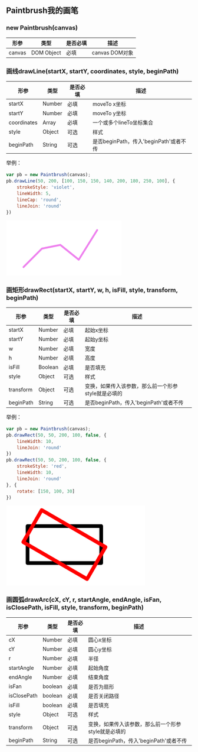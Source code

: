 ## Paintbrush我的画笔
### new Paintbrush(canvas)
| 形参 | 类型 | 是否必填 | 描述 |
| ------ | ------ | ------ | ------ |
| canvas | DOM Object | 必填 | canvas DOM对象 |

### 画线drawLine(startX, startY, coordinates, style, beginPath)
| 形参 | 类型 | 是否必填 | 描述 |
| ------ | ------ | ------ | ------ |
| startX | Number | 必填 | moveTo x坐标 |
| startY | Number | 必填 | moveTo y坐标 |
| coordinates | Array | 必填 | 一个或多个lineTo坐标集合 |
| style | Object | 可选 | 样式 |
| beginPath | String | 可选 | 是否beginPath，传入'beginPath'或者不传 |

举例：
```javascript
var pb = new Paintbrush(canvas);
pb.drawLine(50, 200, [100, 150, 150, 140, 200, 180, 250, 100], {
    strokeStyle: 'violet',
    lineWidth: 5,
    lineCap: 'round',
    lineJoin: 'round'
})
```
![image](https://github.com/samfung09/paintbrush/blob/master/images/drawLine.png)

### 画矩形drawRect(startX, startY, w, h, isFill, style, transform, beginPath)
| 形参 | 类型 | 是否必填 | 描述 |
| ------ | ------ | ------ | ------ |
| startX | Number | 必填 | 起始x坐标 |
| startY | Number | 必填 | 起始y坐标 |
| w | Number | 必填 | 宽度 |
| h | Number | 必填 | 高度 |
| isFill | Boolean | 必填 | 是否填充 |
| style | Object | 可选 | 样式 |
| transform | Object | 可选 | 变换，如果传入该参数，那么前一个形参style就是必填的 |
| beginPath | String | 可选 | 是否beginPath，传入'beginPath'或者不传 |

举例：
```javascript
var pb = new Paintbrush(canvas);
pb.drawRect(50, 50, 200, 100, false, {
    lineWidth: 10,
    lineJoin: 'round'
})
pb.drawRect(50, 50, 200, 100, false, {
    strokeStyle: 'red',
    lineWidth: 10,
    lineJoin: 'round'
}, {
    rotate: [150, 100, 30]
})
```
![image](https://github.com/samfung09/paintbrush/blob/master/images/drawRect.png)

### 画圆弧drawArc(cX, cY, r, startAngle, endAngle, isFan, isClosePath, isFill, style, transform, beginPath)
| 形参 | 类型 | 是否必填 | 描述 |
| ------ | ------ | ------ | ------ |
| cX | Number | 必填 | 圆心x坐标 |
| cY | Number | 必填 | 圆心y坐标 |
| r | Number | 必填 | 半径 |
| startAngle | Number | 必填 | 起始角度 |
| endAngle | Number | 必填 | 结束角度 |
| isFan | boolean | 必填 | 是否为扇形 |
| isClosePath | boolean | 必填 | 是否关闭路径 |
| isFill | boolean | 必填 | 是否填充 |
| style | Object | 可选 | 样式 |
| transform | Object | 可选 | 变换，如果传入该参数，那么前一个形参style就是必填的 |
| beginPath | String | 可选 | 是否beginPath，传入'beginPath'或者不传 |